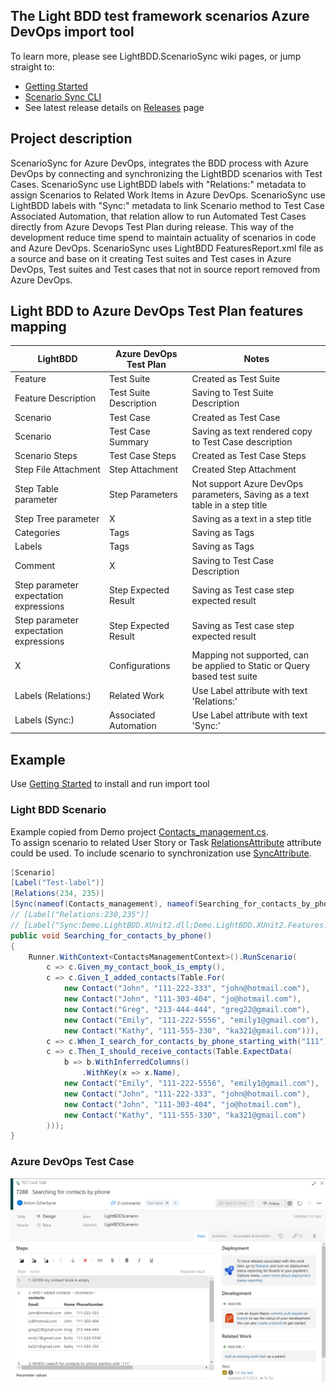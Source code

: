 ## The Light BDD test framework scenarios Azure DevOps import tool
To learn more, please see LightBDD.ScenarioSync wiki pages, or jump straight to:
* [Getting Started](https://github.com/khdevnet/LightBDD.ScenarioSync/wiki/Getting-started)
* [Scenario Sync CLI](https://github.com/khdevnet/LightBDD.ScenarioSync/wiki/ScenarioSync-CLI)
* See latest release details on [Releases](https://github.com/khdevnet/LightBDD.ScenarioSync/releases) page

## Project description
ScenarioSync for Azure DevOps, integrates the BDD process with Azure DevOps by connecting and synchronizing the LightBDD scenarios with Test Cases. 
ScenarioSync use LightBDD labels with "Relations:" metadata to assign Scenarios to Related Work Items in Azure DevOps.
ScenarioSync use LightBDD labels with "Sync:" metadata to link Scenario method to Test Case Associated Automation, that relation allow to run Automated Test Cases directly from Azure Devops Test Plan during release.
This way of the development reduce time spend to maintain actuality of scenarios in code and Azure DevOps.
ScenarioSync uses LightBDD FeaturesReport.xml file as a source and base on it creating Test suites and Test cases in Azure DevOps, Test suites and Test cases that not in source report removed from Azure DevOps.

## Light BDD to Azure DevOps Test Plan features mapping

| LightBDD                               | Azure DevOps Test Plan | Notes                                                                       |
|----------------------------------------|------------------------|-----------------------------------------------------------------------------|
| Feature                                | Test Suite             | Created as Test Suite                                                       |
| Feature Description                    | Test Suite Description | Saving to Test Suite Description                                            |
| Scenario                               | Test Case              | Created as Test Case                                                        |
| Scenario                               | Test Case Summary      | Saving as text rendered copy to Test Case description                       |
| Scenario Steps                         | Test Case Steps        | Created as Test Case Steps                                                  |
| Step File Attachment                   | Step Attachment        | Created Step Attachment                                                     |
| Step Table parameter                   | Step Parameters        | Not support Azure DevOps parameters, Saving as a text table in a step title |
| Step Tree parameter                    | X                      | Saving as a text in a step title                                            |
| Categories                             | Tags                   | Saving as Tags                                                              |
| Labels                                 | Tags                   | Saving as Tags                                                              |
| Comment                                | X                      | Saving to Test Case Description                                             |
| Step parameter expectation expressions | Step Expected Result   | Saving as Test case step expected result                                    |
| Step parameter expectation expressions | Step Expected Result   | Saving as Test case step expected result                                    |
| X                                      | Configurations         | Mapping not supported, can be applied to Static or Query based test suite   |
| Labels (Relations:)                    | Related Work           | Use Label attribute with text 'Relations:'                                  |
| Labels (Sync:)                         | Associated Automation  | Use Label attribute with text 'Sync:'                                       |

## Example
Use [Getting Started](https://github.com/khdevnet/LightBDD.ScenarioSync/wiki/Getting-started) to install and run import tool

### Light BDD Scenario
Example copied from Demo project [Contacts_management.cs](https://github.com/khdevnet/LightBDD.ScenarioSync.Demo/blob/main/Demo.LightBDD.XUnit2/Features/Contacts_management.cs).   
To assign scenario to related User Story or Task [RelationsAttribute](https://github.com/khdevnet/LightBDD.ScenarioSync.Demo/blob/main/Demo.LightBDD.XUnit2/Core/Attributes/RelationsAttribute.cs) attribute could be used. 
To include scenario to synchronization use [SyncAttribute](https://github.com/khdevnet/LightBDD.ScenarioSync.Demo/blob/main/Demo.LightBDD.XUnit2/Core/Attributes/SyncAttribute.cs).
```csharp
[Scenario]
[Label("Test-label")]
[Relations(234, 235)]
[Sync(nameof(Contacts_management), nameof(Searching_for_contacts_by_phone))]
// [Label("Relations:230,235")]
// [Label("Sync:Demo.LightBDD.XUnit2.dll;Demo.LightBDD.XUnit2.Features.Contacts_management.Searching_for_contacts_by_phone")]
public void Searching_for_contacts_by_phone()
{
    Runner.WithContext<ContactsManagementContext>().RunScenario(
        c => c.Given_my_contact_book_is_empty(),
        c => c.Given_I_added_contacts(Table.For(
            new Contact("John", "111-222-333", "john@hotmail.com"),
            new Contact("John", "111-303-404", "jo@hotmail.com"),
            new Contact("Greg", "213-444-444", "greg22@gmail.com"),
            new Contact("Emily", "111-222-5556", "emily1@gmail.com"),
            new Contact("Kathy", "111-555-330", "ka321@gmail.com"))),
        c => c.When_I_search_for_contacts_by_phone_starting_with("111"),
        c => c.Then_I_should_receive_contacts(Table.ExpectData(
            b => b.WithInferredColumns()
                .WithKey(x => x.Name),
            new Contact("Emily", "111-222-5556", "emily1@gmail.com"),
            new Contact("John", "111-222-333", "john@hotmail.com"),
            new Contact("John", "111-303-404", "jo@hotmail.com"),
            new Contact("Kathy", "111-555-330", "ka321@gmail.com")
        )));
}
```
### Azure DevOps Test Case
![test-case-demo.png](assets/test-case-demo.png)
